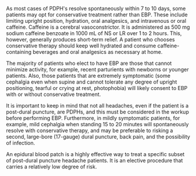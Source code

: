 As most cases of PDPH's resolve spontaneously within 7 to 10 days, some patients may opt for conservative treatment rather than EBP. These include limiting upright position, hydration, oral analgesics, and intravenous or oral caffeine. Caffeine is a cerebral vasoconstrictor. It is administered as 500 mg sodium caffeine benzoate in 1000 mL of NS or LR over 1 to 2 hours. This, however, generally produces short-term relief. A patient who chooses conservative therapy should keep well hydrated and consume caffeine-containing beverages and oral analgesics as necessary at home.

The majority of patients who elect to have EBP are those that cannot minimize activity, for example, recent parturients with newborns or younger patients. Also, those patients that are extremely symptomatic (some cephalgia even when supine and cannot tolerate any degree of upright positioning, tearful or crying at rest, photophobia) will likely consent to EBP with or without conservative treatment.

It is important to keep in mind that not all headaches, even if the patient is a post-dural puncture, are PDPHs, and this must be considered in the workup before performing EBP. Furthermore, in mildly symptomatic patients, for example, mild cephalgia when standing 15 to 20 minutes will spontaneously resolve with conservative therapy, and may be preferable to risking a second, large-bore (17-gauge) dural puncture, back pain, and the possibility of infection.

An epidural blood patch is a highly effective way to treat a specific subset of post-dural puncture headache patients. It is an elective procedure that carries a relatively low degree of risk.
